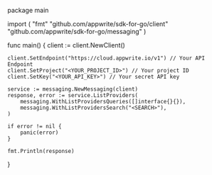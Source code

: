package main

import (
    "fmt"
    "github.com/appwrite/sdk-for-go/client"
    "github.com/appwrite/sdk-for-go/messaging"
)

func main() {
    client := client.NewClient()

    client.SetEndpoint("https://cloud.appwrite.io/v1") // Your API Endpoint
    client.SetProject("<YOUR_PROJECT_ID>") // Your project ID
    client.SetKey("<YOUR_API_KEY>") // Your secret API key

    service := messaging.NewMessaging(client)
    response, error := service.ListProviders(
        messaging.WithListProvidersQueries([]interface{}{}),
        messaging.WithListProvidersSearch("<SEARCH>"),
    )

    if error != nil {
        panic(error)
    }

    fmt.Println(response)
}
